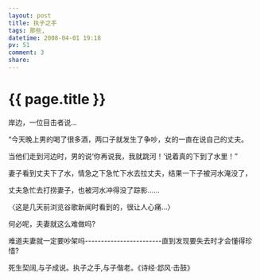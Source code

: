 ```yaml
---
layout: post
title: 执子之手
tags: 那些,
datetime: 2008-04-01 19:18
pv: 51
comment: 3
share: 
---
```


{{ page.title }}
================

 <p>岸边，一位目击者说...</p><p>“今天晚上男的喝了很多酒，两口子就发生了争吵，女的一直在说自己的丈夫。</p><p>当他们走到河边时，男的说‘你再说我，我就跳河！’说着真的下到了水里！”</p><p>妻子看到丈夫下了水，情急之下急忙下水去拉丈夫，结果一下子被河水淹没了，</p><p>丈夫急忙去打捞妻子，也被河水冲得没了踪影......</p><p>〈这是几天前浏览谷歌新闻时看到的，很让人心痛...〉</p><p>何必呢，夫妻就这么难做吗?</p><p>难道夫妻就一定要吵架吗------------------------直到发现要失去时才会懂得珍惜?</p><p>死生契阔,与子成说。执子之手,与子偕老。《诗经·邶风·击鼓》 </p> 

